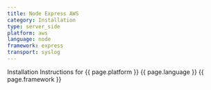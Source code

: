 ```yaml
---
title: Node Express AWS
category: Installation
type: server_side
platform: aws
language: node
framework: express
transport: syslog
---
```


Installation Instructions for {{ page.platform }} {{ page.language }} {{ page.framework }}